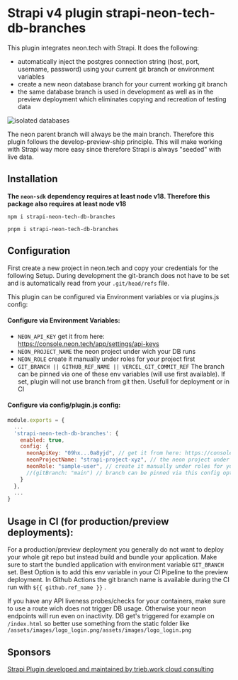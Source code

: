 # Strapi v4 plugin strapi-neon-tech-db-branches

This plugin integrates neon.tech with Strapi. It does the following:

- automatically inject the postgres connection string (host, port, username, password) using your current git branch or environment variables
- create a new neon database branch for your current working git branch
- the same database branch is used in development as well as in the preview deployment which eliminates copying and recreation of testing data

![isolated databases](https://user-images.githubusercontent.com/5111431/225722017-a5706fef-c9c9-4632-ae3d-75867e7971ea.svg)

The neon parent branch will always be the main branch. Therefore this plugin follows the develop-preview-ship principle. This will make working with Strapi way more easy since therefore Strapi is always "seeded" with live data.

## Installation

**The `neon-sdk` dependency requires at least node v18. Therefore this package also requires at least node v18**

```
npm i strapi-neon-tech-db-branches
```

```
pnpm i strapi-neon-tech-db-branches
```

## Configuration

First create a new project in neon.tech and copy your credentials for the following Setup.
During development the git-branch does not have to be set and is automatically read from your `.git/head/refs` file.

This plugin can be configured via Environment variables or via plugins.js config:

#### Configure via Environment Variables:

- `NEON_API_KEY` get it from here: https://console.neon.tech/app/settings/api-keys
- `NEON_PROJECT_NAME` the neon project under wich your DB runs
- `NEON_ROLE` create it manually under roles for your project first
- `GIT_BRANCH || GITHUB_REF_NAME || VERCEL_GIT_COMMIT_REF` The branch can be pinned via one of these env variables (will use first available). If set, plugin will not use branch from git then. Usefull for deployment or in CI

#### Configure via config/plugin.js config:

```js
module.exports = {
  ...
  'strapi-neon-tech-db-branches': {
    enabled: true,
    config: {
      neonApiKey: "09hx...0a8yjd", // get it from here: https://console.neon.tech/app/settings/api-keys
      neonProjectName: "strapi-project-xyz", // the neon project under wich your DB runs
      neonRole: "sample-user", // create it manually under roles for your project first
      //(gitBranch: "main") // branch can be pinned via this config option. Will not use branch from git then. Usefull for preview/production deployment
    }
  },
  ...
}
```

## Usage in CI (for production/preview deployments):

For a production/preview deployment you generally do not want to deploy your whole git repo but instead build and bundle your application. Make sure to start the bundled application with environment variable `GIT_BRANCH` set. Best Option is to add this env variable in your CI Pipeline to the preview deployment. In Github Actions the git branch name is available during the CI run with `${{ github.ref_name }}` .

If you have any API liveness probes/checks for your containers, make sure to use a route wich does not trigger DB usage. Otherwise your neon endpoints will run even on inactivity. DB get's triggered for example on `/index.html` so better use something from the static folder like `/assets/images/logo_login.png/assets/images/logo_login.png`

## Sponsors

[Strapi Plugin developed and maintained by trieb.work cloud consulting](https://trieb.work/)
